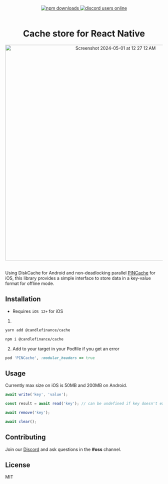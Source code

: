 <br/>

<div align="center">
   <a href="https://www.npmjs.com/package/@candlefinance%2Fcache">
  <img alt="npm downloads" src="https://img.shields.io/npm/dw/@candlefinance/cache?logo=npm&label=NPM%20downloads&cacheSeconds=3600"/>
   </a>
  <a alt="discord users online" href="https://discord.gg/qnAgjxhg6n" 
  target="_blank"
  rel="noopener noreferrer">
    <img alt="discord users online" src="https://img.shields.io/discord/986610142768406548?label=Discord&logo=discord&logoColor=white&cacheSeconds=3600"/>
    </a>
</div>
<br/>

<h1 align="center">
   Cache store for React Native 
</h1>


<div align="center">
<img width="690" alt="Screenshot 2024-05-01 at 12 27 12 AM" src="https://github.com/candlefinance/cache/assets/12258850/4632a696-3b0c-44f9-98f5-d2393137de9f">
</div>
<br/>

Using DiskCache for Android and non-deadlocking parallel [PINCache](https://github.com/pinterest/PINCache) for iOS, this library provides a simple interface to store data in a key-value format for offline mode.

## Installation

- Requires `iOS 12+` for iOS

1. 
```sh
yarn add @candlefinance/cache
```

```sh
npm i @candlefinance/cache
```

2. Add to your target in your Podfile if you get an error
```ruby
pod 'PINCache', :modular_headers => true
```

## Usage

Currently max size on iOS is 50MB and 200MB on Android. 

```js
await write('key', 'value');

const result = await read('key'); // can be undefined if key doesn't exist

await remove('key');

await clear();
```

## Contributing

Join our [Discord](https://discord.gg/qnAgjxhg6n) and ask questions in the **#oss** channel.

## License

MIT
